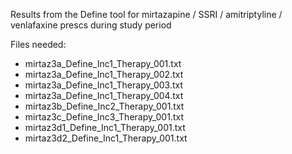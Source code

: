 Results from the Define tool for mirtazapine / SSRI / amitriptyline / venlafaxine prescs during study period

Files needed:

- mirtaz3a_Define_Inc1_Therapy_001.txt
- mirtaz3a_Define_Inc1_Therapy_002.txt
- mirtaz3a_Define_Inc1_Therapy_003.txt
- mirtaz3a_Define_Inc1_Therapy_004.txt
- mirtaz3b_Define_Inc2_Therapy_001.txt
- mirtaz3c_Define_Inc3_Therapy_001.txt
- mirtaz3d1_Define_Inc1_Therapy_001.txt
- mirtaz3d2_Define_Inc1_Therapy_001.txt
